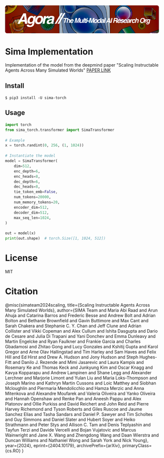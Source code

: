 [![Multi-Modality](agorabanner.png)](https://discord.gg/qUtxnK2NMf)

# Sima Implementation
Implementation of the model from the deepmind paper "Scaling Instructable Agents Across Many Simulated Worlds" [PAPER LINK](https://arxiv.org/abs/2404.10179)


## Install
`$ pip3 install -U sima-torch`

## Usage
```python
import torch 
from sima_torch.transformer import SimaTransformer

# Example
x = torch.randint(0, 256, (1, 1024))

# Instantiate the model
model = SimaTransformer(
    dim=512,
    enc_depth=6,
    enc_heads=8,
    dec_depth=6,
    dec_heads=8,
    tie_token_emb=False,
    num_tokens=20000,
    num_memory_tokens=20,
    encoder_dim=512,
    decoder_dim=512,
    max_seq_len=1024,
)

out = model(x)
print(out.shape)  # torch.Size([1, 1024, 512])

```


# License
MIT

# Citation
@misc{simateam2024scaling,
      title={Scaling Instructable Agents Across Many Simulated Worlds}, 
      author={SIMA Team and Maria Abi Raad and Arun Ahuja and Catarina Barros and Frederic Besse and Andrew Bolt and Adrian Bolton and Bethanie Brownfield and Gavin Buttimore and Max Cant and Sarah Chakera and Stephanie C. Y. Chan and Jeff Clune and Adrian Collister and Vikki Copeman and Alex Cullum and Ishita Dasgupta and Dario de Cesare and Julia Di Trapani and Yani Donchev and Emma Dunleavy and Martin Engelcke and Ryan Faulkner and Frankie Garcia and Charles Gbadamosi and Zhitao Gong and Lucy Gonzales and Kshitij Gupta and Karol Gregor and Arne Olav Hallingstad and Tim Harley and Sam Haves and Felix Hill and Ed Hirst and Drew A. Hudson and Jony Hudson and Steph Hughes-Fitt and Danilo J. Rezende and Mimi Jasarevic and Laura Kampis and Rosemary Ke and Thomas Keck and Junkyung Kim and Oscar Knagg and Kavya Kopparapu and Andrew Lampinen and Shane Legg and Alexander Lerchner and Marjorie Limont and Yulan Liu and Maria Loks-Thompson and Joseph Marino and Kathryn Martin Cussons and Loic Matthey and Siobhan Mcloughlin and Piermaria Mendolicchio and Hamza Merzic and Anna Mitenkova and Alexandre Moufarek and Valeria Oliveira and Yanko Oliveira and Hannah Openshaw and Renke Pan and Aneesh Pappu and Alex Platonov and Ollie Purkiss and David Reichert and John Reid and Pierre Harvey Richemond and Tyson Roberts and Giles Ruscoe and Jaume Sanchez Elias and Tasha Sandars and Daniel P. Sawyer and Tim Scholtes and Guy Simmons and Daniel Slater and Hubert Soyer and Heiko Strathmann and Peter Stys and Allison C. Tam and Denis Teplyashin and Tayfun Terzi and Davide Vercelli and Bojan Vujatovic and Marcus Wainwright and Jane X. Wang and Zhengdong Wang and Daan Wierstra and Duncan Williams and Nathaniel Wong and Sarah York and Nick Young},
      year={2024},
      eprint={2404.10179},
      archivePrefix={arXiv},
      primaryClass={cs.RO}
}